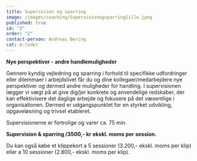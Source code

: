 ```yaml
---
title: Supervision og sparring
image: /images/coaching/Supervisionogsparringlille.jpeg
published: true
id: "2"
order: "2"
contact-person: Andreas Bering
cat: m-leder
---
```


**Nye perspektiver - andre handlemuligheder**

Gennem kyndig vejledning og sparring i forhold til specifikke udfordringer eller dilemmaer i arbejdslivet får du og dine kollegaer/medarbejdere nye perspektiver og dermed andre muligheder for handling. I supervisionen lægger vi vægt på at give dig/jer konkrete og anvendelige redskaber, der kan effektivisere det daglige arbejde og fokusere på det væsentlige i organisationen. Dermed er udgangspunktet for en styrket udvikling, opgaveløsning og trivsel etableret.  

Supervisionerne er fortrolige og varer ca. 75 min. 

**Supervision & sparring /3500,- kr ekskl. moms per session.** 

Du kan også købe et klippekort a 5 sessioner (3.200,- ekskl. moms per klip) eller a 10 sessioner (2.800,- ekskl. moms per klip).
